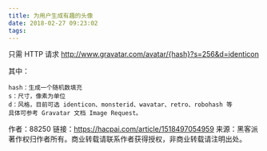 ```yaml
---
title: 为用户生成有趣的头像
date: 2018-02-27 09:23:02
tags:
---
```

只需 HTTP 请求 http://www.gravatar.com/avatar/{hash}?s=256&d=identicon

其中：
```
hash：生成一个随机数填充
s：尺寸，像素为单位
d：风格，目前可选 identicon、monsterid、wavatar、retro、robohash 等
具体可参考 Gravatar 文档 Image Request。
```

作者：88250
链接：https://hacpai.com/article/1518497054959
来源：黑客派
著作权归作者所有。商业转载请联系作者获得授权，非商业转载请注明出处。